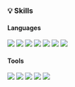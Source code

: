<h3> 💡 Skills </h3>

<h4>Languages</h4>
<a href="#none"><img src="https://img.shields.io/badge/HTML5-E34F26?style=for-the-badge&logo=HTML5&logoColor=white"/></a>
<a href="#none"><img src="https://img.shields.io/badge/CSS3-1572B6?style=for-the-badge&logo=CSS3&logoColor=white"/></a>
<a href="#none"><img src="https://img.shields.io/badge/JavaScript-F7DF1E?style=for-the-badge&logo=JavaScript&logoColor=white"/></a>
<a href="#none"><img src="https://img.shields.io/badge/Vue-4FC08D?style=for-the-badge&logo=vue.js&logoColor=white"/></a>
<a href="#none"><img src="https://img.shields.io/badge/jQuery-0769AD?style=for-the-badge&logo=jQuery&logoColor=white"/></a>
<a href="#none"><img src="https://img.shields.io/badge/Sass-CC6699?style=for-the-badge&logo=Sass&logoColor=white"/></a>
<a href="#none"><img src="https://img.shields.io/badge/Less-1D365D?style=for-the-badge&logo=Less&logoColor=white"/></a>


<h4>Tools</h4>
<a href="#none"><img src="https://img.shields.io/badge/Git-F05032?style=for-the-badge&logo=Git&logoColor=white"/></a>
<a href="#none"><img src="https://img.shields.io/badge/SVN-0CC1F3?style=for-the-badge&logo=SVN&logoColor=white"/></a>
<a href="#none"><img src="https://img.shields.io/badge/Figma-F24E1E?style=for-the-badge&logo=Figma&logoColor=white"/></a>
<a href="#none"><img src="https://img.shields.io/badge/Adobe Xd-FF61F6?style=for-the-badge&logo=Adobe XD&logoColor=white"/></a>
<a href="#none"><img src="https://img.shields.io/badge/Zepline-F7A41D?style=for-the-badge&logo=Zepline&logoColor=white"/></a>
